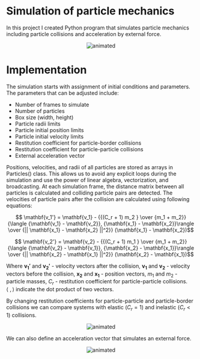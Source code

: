 # Simulation of particle mechanics 
In this project I created Python program that simulates particle mechanics including particle collisions and acceleration by external force.
<p align="center">
  <img src="https://github.com/ineporozhnii/Particles_in_the_box/blob/main/media/simulation_light.gif" alt="animated" />
</p>

# Implementation 
The simulation starts with assignment of initial conditions and parameters. The parameters that can be adjusted include: 
* Number of frames to simulate 
* Number of particles 
* Box size (width, height)
* Particle radii limits
* Particle initial position limits
* Particle initial velocity limits
* Restitution coefficient for particle-border collisions
* Restitution coefficient for particle-particle collisions
* External acceleration vector  

Positions, velocities, and radii of all particles are stored as arrays in Particles() class. This allows us to avoid any explicit loops during the simulation and use the power of linear algebra, vectorization, and broadcasting. At each simulation frame, the distance matrix between all particles is calculated and colliding particle pairs are detected. The velocities of particle pairs after the collision are calculated using following equations:

$$ \mathbf{v_1'} = \mathbf{v_1} - {{(C_r + 1) m_2 } \over {m_1 + m_2}} {\langle {\mathbf{v_1} - \mathbf{v_2}}, {\mathbf{x_1} - \mathbf{x_2}}\rangle \over {|| \mathbf{x_1} - \mathbf{x_2} ||^2}} (\mathbf{x_1} - \mathbf{x_2})$$

$$ \mathbf{v_2'} = \mathbf{v_2} - {{(C_r + 1) m_1 } \over {m_1 + m_2}} {\langle {\mathbf{v_2} - \mathbf{v_1}}, {\mathbf{x_2} - \mathbf{x_1}}\rangle \over {|| \mathbf{x_2} - \mathbf{x_1} ||^2}} (\mathbf{x_2} - \mathbf{x_1})$$

Where $\mathbf{v_1'}$ and $\mathbf{v_2'}$ - velocity vectors after the collision, $\mathbf{v_1}$ and $\mathbf{v_2}$ - velocity vectors before the collision, $\mathbf{x_2}$ and $\mathbf{x_1}$ - position vectors, $m_1$ and $m_2$ - particle masses, $C_r$ - restitution coefficient for particle-particle collisions. $\langle \ , \rangle$ indicate the dot product of two vectors.

By changing restitution coefficients for particle-particle and particle-border collisions we can compare systems with elastic ($C_r = 1$) and inelastic ($C_r < 1$) collisions.

<p align="center">
  <img src="https://github.com/ineporozhnii/Particles_in_the_box/blob/main/media/restitution_coef_comparison.gif" alt="animated" />
</p>

We can also define an acceleration vector that simulates an external force. 

<p align="center">
  <img src="https://github.com/ineporozhnii/Particles_in_the_box/blob/main/media/acceleration_vector_comparison.gif" alt="animated" />
</p>
